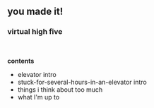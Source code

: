 ## you made it!
### virtual high five

<br>

**contents**
- elevator intro
- stuck-for-several-hours-in-an-elevator intro
- things i think about too much
- what I'm up to

